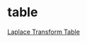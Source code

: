 # table
[Laplace Transform Table](https://github.com/justinbrianhwang/Mathematics/blob/main/Engineering%20mathematics/Chap06%20Laplace%20Transform/Concept.md)


